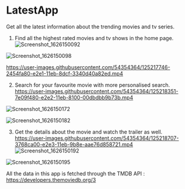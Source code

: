 # LatestApp
Get all the latest information about the trending movies and tv series.  


1. Find all the highest rated movies and tv shows in the home page.
![Screenshot_1626150092](https://user-images.githubusercontent.com/54354364/125390295-5ab67680-e3c2-11eb-9e6e-3335c4724939.png)


![Screenshot_1626150098](https://user-images.githubusercontent.com/54354364/125390315-64d87500-e3c2-11eb-8080-f5a5c3a9ceef.png)

https://user-images.githubusercontent.com/54354364/125217746-2454fa80-e2e1-11eb-8dcf-3340d40a82ed.mp4

2. Search for your favourite movie with more personalised search.
https://user-images.githubusercontent.com/54354364/125218351-7e09f480-e2e2-11eb-8100-00dbdbb9b73b.mp4

![Screenshot_1626150172](https://user-images.githubusercontent.com/54354364/125390326-6bff8300-e3c2-11eb-95f4-ea9b9ae93444.png)


![Screenshot_1626150182](https://user-images.githubusercontent.com/54354364/125390356-79b50880-e3c2-11eb-8267-54573f39f112.png)



3. Get the details about the movie and watch the trailer as well.
https://user-images.githubusercontent.com/54354364/125218707-3768ca00-e2e3-11eb-9b8e-aae76d858721.mp4
![Screenshot_1626150192](https://user-images.githubusercontent.com/54354364/125390403-8fc2c900-e3c2-11eb-8baa-c3176504fed5.png)


![Screenshot_1626150195](https://user-images.githubusercontent.com/54354364/125390408-92bdb980-e3c2-11eb-9e7d-68ab39084a2f.png)



All the data in this app is fetched through the TMDB API : https://developers.themoviedb.org/3

